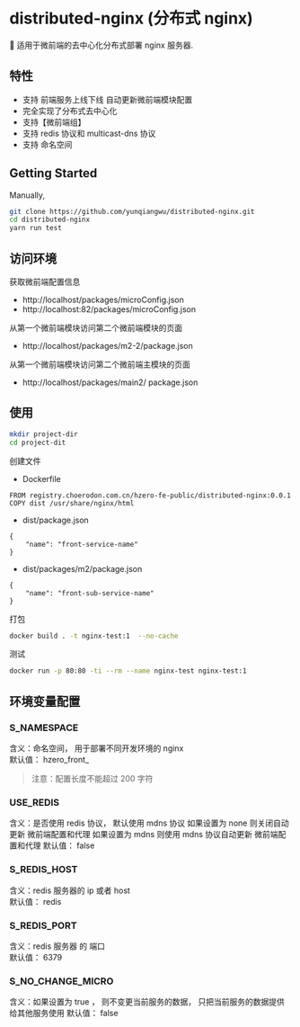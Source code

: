 # distributed-nginx (分布式 nginx)

🍙 适用于微前端的去中心化分布式部署 nginx 服务器.

## 特性

- 支持 前端服务上线下线 自动更新微前端模块配置
- 完全实现了分布式去中心化
- 支持【微前端组】
- 支持 redis 协议和 multicast-dns 协议
- 支持 命名空间

## Getting Started

Manually,

```bash
git clone https://github.com/yunqiangwu/distributed-nginx.git
cd distributed-nginx
yarn run test
```

## 访问环境

获取微前端配置信息

- http://localhost/packages/microConfig.json
- http://localhost:82/packages/microConfig.json

从第一个微前端模块访问第二个微前端模块的页面

- http://localhost/packages/m2-2/package.json

从第一个微前端模块访问第二个微前端主模块的页面

- http://localhost/packages/main2/  package.json
<!-- 
从第一个微前端模块访问第三个未暴露访问端口的微前端主模块的页面

- http://localhost/packages/main3/package.json -->

## 使用

```bash
mkdir project-dir
cd project-dit
```

创建文件

- Dockerfile

```
FROM registry.choerodon.com.cn/hzero-fe-public/distributed-nginx:0.0.1
COPY dist /usr/share/nginx/html
```

- dist/package.json

```
{
    "name": "front-service-name"
}
```

- dist/packages/m2/package.json

```
{
    "name": "front-sub-service-name"
}
```

打包

```bash
docker build . -t nginx-test:1  --no-cache
```

测试

```bash
docker run -p 80:80 -ti --rm --name nginx-test nginx-test:1
```

## 环境变量配置

### S_NAMESPACE

  含义：命名空间， 用于部署不同开发环境的 nginx  
  默认值： hzero_front_
  > 注意：配置长度不能超过 200 字符

### USE_REDIS 

  含义：是否使用 redis 协议， 默认使用 mdns 协议 
  如果设置为 none 则关闭自动更新 微前端配置和代理
  如果设置为 mdns 则使用 mdns 协议自动更新 微前端配置和代理
  默认值： false

### S_REDIS_HOST

  含义：redis 服务器的 ip 或者 host  
  默认值： redis

### S_REDIS_PORT

  含义：redis 服务器 的 端口  
  默认值： 6379

### S_NO_CHANGE_MICRO

  含义：如果设置为 true ， 则不变更当前服务的数据， 只把当前服务的数据提供给其他服务使用
  默认值： false
